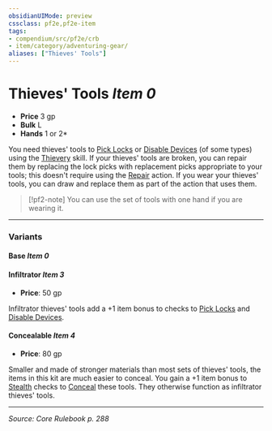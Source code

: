 ```yaml
---
obsidianUIMode: preview
cssclass: pf2e,pf2e-item
tags:
- compendium/src/pf2e/crb
- item/category/adventuring-gear/
aliases: ["Thieves' Tools"]
---
```

# Thieves' Tools *Item 0*  

- **Price** 3 gp
- **Bulk** L
- **Hands** 1 or 2*

You need thieves' tools to [Pick Locks](pick-a-lock.md) or [Disable Devices](disable-a-device.md) (of some types) using the [Thievery](skills.md#Thievery) skill. If your thieves' tools are broken, you can repair them by replacing the lock picks with replacement picks appropriate to your tools; this doesn't require using the [Repair](repair.md) action. If you wear your thieves' tools, you can draw and replace them as part of the action that uses them.

> [!pf2-note]
> You can use the set of tools with one hand if you are wearing it.

---

### Variants

#### Base *Item 0*


#### Infiltrator *Item 3*

- **Price**: 50 gp

Infiltrator thieves' tools add a +1 item bonus to checks to [Pick Locks](pick-a-lock.md) and [Disable Devices](disable-a-device.md).

#### Concealable *Item 4*

- **Price**: 80 gp

Smaller and made of stronger materials than most sets of thieves' tools, the items in this kit are much easier to conceal. You gain a +1 item bonus to [Stealth](skills.md#Stealth) checks to [Conceal](conceal-an-object.md) these tools. They otherwise function as infiltrator thieves' tools.

---
*Source: Core Rulebook p. 288*